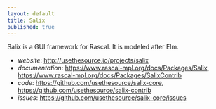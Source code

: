 ```yaml
---
layout: default
title: Salix
published: true
---
```


Salix is a GUI framework for Rascal. It is modeled after Elm.

* *website*: <http://usethesource.io/projects/salix>
* *documentation*: <https://www.rascal-mpl.org/docs/Packages/Salix>, <https://www.rascal-mpl.org/docs/Packages/SalixContrib>
* *code*: <https://github.com/usethesource/salix-core>, <https://github.com/usethesource/salix-contrib>
* *issues*: <https://github.com/usethesource/salix-core/issues>

